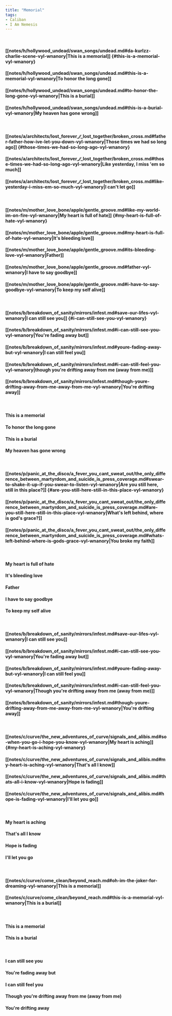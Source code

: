 ```yaml
---
title: "Memorial"
tags:
- Caliban
- I Am Nemesis
---
```

&nbsp;
#### [[notes/h/hollywood_undead/swan_songs/undead.md#da-kurlzz-charlie-scene-vyl-wnanory|This is a memorial]] {#this-is-a-memorial-vyl-wnanory}
#### [[notes/h/hollywood_undead/swan_songs/undead.md#this-is-a-memorial-vyl-wnanory|To honor the long gone]]
#### [[notes/h/hollywood_undead/swan_songs/undead.md#to-honor-the-long-gone-vyl-wnanory|This is a burial]]
#### [[notes/h/hollywood_undead/swan_songs/undead.md#this-is-a-burial-vyl-wnanory|My heaven has gone wrong]]
&nbsp;
#### [[notes/a/architects/lost_forever_∕∕_lost_together/broken_cross.md#father-father-how-ive-let-you-down-vyl-wnanory|Those times we had so long ago]] {#those-times-we-had-so-long-ago-vyl-wnanory}
#### [[notes/a/architects/lost_forever_∕∕_lost_together/broken_cross.md#those-times-we-had-so-long-ago-vyl-wnanory|Like yesterday, I miss 'em so much]]
#### [[notes/a/architects/lost_forever_∕∕_lost_together/broken_cross.md#like-yesterday-i-miss-em-so-much-vyl-wnanory|I can't let go]]
&nbsp;
#### [[notes/m/mother_love_bone/apple/gentle_groove.md#like-my-world-im-on-fire-vyl-wnanory|My heart is full of hate]] {#my-heart-is-full-of-hate-vyl-wnanory}
#### [[notes/m/mother_love_bone/apple/gentle_groove.md#my-heart-is-full-of-hate-vyl-wnanory|It's bleeding love]]
#### [[notes/m/mother_love_bone/apple/gentle_groove.md#its-bleeding-love-vyl-wnanory|Father]]
#### [[notes/m/mother_love_bone/apple/gentle_groove.md#father-vyl-wnanory|I have to say goodbye]]
#### [[notes/m/mother_love_bone/apple/gentle_groove.md#i-have-to-say-goodbye-vyl-wnanory|To keep my self alive]]
&nbsp;
#### [[notes/b/breakdown_of_sanity/mirrors/infest.md#save-our-lifes-vyl-wnanory|I can still see you]] {#i-can-still-see-you-vyl-wnanory}
#### [[notes/b/breakdown_of_sanity/mirrors/infest.md#i-can-still-see-you-vyl-wnanory|You're fading away but]]
#### [[notes/b/breakdown_of_sanity/mirrors/infest.md#youre-fading-away-but-vyl-wnanory|I can still feel you]]
#### [[notes/b/breakdown_of_sanity/mirrors/infest.md#i-can-still-feel-you-vyl-wnanory|though you're drifting away from me (away from me)]]
#### [[notes/b/breakdown_of_sanity/mirrors/infest.md#though-youre-drifting-away-from-me-away-from-me-vyl-wnanory|You're drifting away]]
&nbsp;
#### This is a memorial
#### To honor the long gone
#### This is a burial
#### My heaven has gone wrong
&nbsp;
#### [[notes/p/panic_at_the_disco/a_fever_you_cant_sweat_out/the_only_difference_between_martyrdom_and_suicide_is_press_coverage.md#swear-to-shake-it-up-if-you-swear-to-listen-vyl-wnanory|Are you still here, still in this place?]] {#are-you-still-here-still-in-this-place-vyl-wnanory}
#### [[notes/p/panic_at_the_disco/a_fever_you_cant_sweat_out/the_only_difference_between_martyrdom_and_suicide_is_press_coverage.md#are-you-still-here-still-in-this-place-vyl-wnanory|What's left behind, where is god's grace?]]
#### [[notes/p/panic_at_the_disco/a_fever_you_cant_sweat_out/the_only_difference_between_martyrdom_and_suicide_is_press_coverage.md#whats-left-behind-where-is-gods-grace-vyl-wnanory|You broke my faith]]
&nbsp;
#### My heart is full of hate
#### It's bleeding love
#### Father
#### I have to say goodbye
#### To keep my self alive
&nbsp;
#### [[notes/b/breakdown_of_sanity/mirrors/infest.md#save-our-lifes-vyl-wnanory|I can still see you]]
#### [[notes/b/breakdown_of_sanity/mirrors/infest.md#i-can-still-see-you-vyl-wnanory|You're fading away but]]
#### [[notes/b/breakdown_of_sanity/mirrors/infest.md#youre-fading-away-but-vyl-wnanory|I can still feel you]]
#### [[notes/b/breakdown_of_sanity/mirrors/infest.md#i-can-still-feel-you-vyl-wnanory|Though you're drifting away from me (away from me)]]
#### [[notes/b/breakdown_of_sanity/mirrors/infest.md#though-youre-drifting-away-from-me-away-from-me-vyl-wnanory|You're drifting away]]
&nbsp;
#### [[notes/c/curve/the_new_adventures_of_curve/signals_and_alibis.md#so-when-you-go-i-hope-you-know-vyl-wnanory|My heart is aching]] {#my-heart-is-aching-vyl-wnanory}
#### [[notes/c/curve/the_new_adventures_of_curve/signals_and_alibis.md#my-heart-is-aching-vyl-wnanory|That's all I know]]
#### [[notes/c/curve/the_new_adventures_of_curve/signals_and_alibis.md#thats-all-i-know-vyl-wnanory|Hope is fading]]
#### [[notes/c/curve/the_new_adventures_of_curve/signals_and_alibis.md#hope-is-fading-vyl-wnanory|I'll let you go]]
&nbsp;
#### My heart is aching
#### That's all I know
#### Hope is fading
#### I'll let you go
&nbsp;
#### [[notes/c/curve/come_clean/beyond_reach.md#oh-im-the-joker-for-dreaming-vyl-wnanory|This is a memorial]]
#### [[notes/c/curve/come_clean/beyond_reach.md#this-is-a-memorial-vyl-wnanory|This is a burial]]
&nbsp;
#### This is a memorial
#### This is a burial
&nbsp;
#### I can still see you
#### You're fading away but
#### I can still feel you
#### Though you're drifting away from me (away from me)
#### You're drifting away
